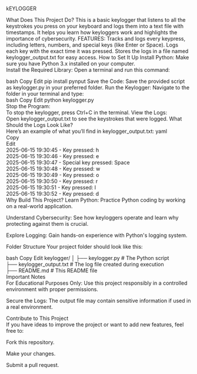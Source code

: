 kEYLOGGER <br>

What Does This Project Do?
This is a basic keylogger that listens to all the keystrokes you press on your keyboard and logs them into a text file with timestamps. It helps you learn how keyloggers work and highlights the importance of cybersecurity.
FEATURES:
Tracks and logs every keypress, including letters, numbers, and special keys (like Enter or Space).
Logs each key with the exact time it was pressed.
Stores the logs in a file named keylogger_output.txt for easy access.
How to Set It Up
Install Python:
Make sure you have Python 3.x installed on your computer.<br>
Install the Required Library:
Open a terminal and run this command:<br>

bash
Copy
Edit
pip install pynput
Save the Code:
Save the provided script as keylogger.py in your preferred folder.
Run the Keylogger:
Navigate to the folder in your terminal and type:<br>
bash
Copy
Edit
python keylogger.py<br>
Stop the Program:<br>
To stop the keylogger, press Ctrl+C in the terminal.
View the Logs:<br>
Open keylogger_output.txt to see the keystrokes that were logged.
What Should the Logs Look Like?<br>
Here’s an example of what you’ll find in keylogger_output.txt:
yaml<br>
Copy<br>
Edit<br>
2025-06-15 19:30:45 - Key pressed: h<br>
2025-06-15 19:30:46 - Key pressed: e<br>
2025-06-15 19:30:47 - Special key pressed: Space<br>
2025-06-15 19:30:48 - Key pressed: w<br>
2025-06-15 19:30:49 - Key pressed: o<br>
2025-06-15 19:30:50 - Key pressed: r<br>
2025-06-15 19:30:51 - Key pressed: l<br>
2025-06-15 19:30:52 - Key pressed: d<br>
Why Build This Project?
Learn Python: Practice Python coding by working on a real-world application.

Understand Cybersecurity: See how keyloggers operate and learn why protecting against them is crucial.

Explore Logging: Gain hands-on experience with Python's logging system.

Folder Structure
Your project folder should look like this:

bash
Copy
Edit
keylogger/
│
├── keylogger.py         # The Python script<br>
├── keylogger_output.txt # The log file created during execution<br>
├── README.md            # This README file<br>
Important Notes<br>
For Educational Purposes Only: Use this project responsibly in a controlled environment with proper permissions.<br>

Secure the Logs: The output file may contain sensitive information if used in a real environment.<br>

Contribute to This Project<br>
If you have ideas to improve the project or want to add new features, feel free to:

Fork this repository.<br>

Make your changes.<br>

Submit a pull request.<br>
